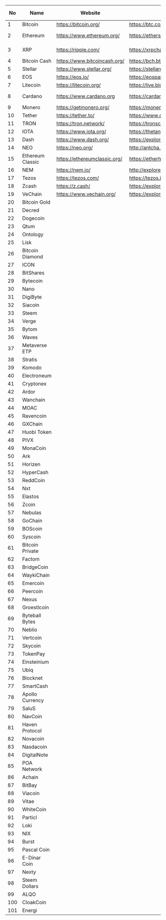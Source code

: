 | No  | Name             | Website                      | Explorer                             | Source code                         | ECC                | ECC2               | Hash           | Address                                                                                                  | Address format | bip44 | testnet rpc                                            | example |
|-----|------------------|------------------------------|--------------------------------------|-------------------------------------|--------------------|--------------------|----------------|----------------------------------------------------------------------------------------------------------|----------------|-------|--------------------------------------------------------|---------|
| 1   | Bitcoin          | https://bitcoin.org/         | https://btc.com/                     | https://github.com/bitcoin/bitcoin  | ECDSA/secp256k1    |                    | SHA256         | 137H4GbcDz3e3DS9ADDbee4wa1GHHdcEnW                                                                       | base58         |       |                                                        |         |
| 2   | Ethereum         | https://www.ethereum.org/    | https://etherscan.io/                | https://github.com/ethereum/        | ECDSA/secp256k1    |                    | SHA3-keccak256 | 0x0bDcBCbB9B0aCA3EAEE7a94A4fb5FB0f16681e2f                                                               | hex            |       |                                                        |         |
| 3   | XRP              | https://ripple.com/          | https://xrpcharts.ripple.com/#/      | https://github.com/ripple           | ECDSA/secp256k1    | ED25519/Curve25519 | SHA256         | rUnpzXPagSPLE2CbTsxa5Ey2xGy62PmDem                                                                       | base58         |       | https://developers.ripple.com/xrp-test-net-faucet.html |         |
| 4   | Bitcoin Cash     | https://www.bitcoincash.org/ | https://bch.btc.com/                 | https://github.com/bitcoincashorg/  | ECDSA/secp256k1    |                    | SHA256         | 1MSh2kijYoZr4cHAVQiNSrYDzZcMhjUYk1                                                                       | base58         |       |                                                        |         |
| 5   | Stellar          | https://www.stellar.org/     | https://stellarchain.io/             | https://github.com/stellar/         | ED25519/Curve25519 |                    | SHA256         | GAI3GJ2Q3B35AOZJ36C4ANE3HSS4NK7WI6DNO4ZSHRAX6NG7BMX6VJER                                                 |                |       |                                                        |         |
| 6   | EOS              | https://eos.io/              | https://eospark.com/                 | https://github.com/eosio            | ECDSA/secp256k1    |                    | SHA256         | EOS6MRyAjQq8ud7hVNYcfnVPJqcVpscN5So8BhtHuGYqET5GDW5CV                                                    |                |       |                                                        |         |
| 7   | Litecoin         | https://litecoin.org/        | https://live.blockcypher.com/ltc/    | https://github.com/litecoin-project | ECDSA/secp256k1    |                    | SHA256         | LS3L3ThLEyuMWHkDts9BgXseu1byLgbpDw                                                                       |                |       |                                                        |         |
| 8   | Cardano          | https://www.cardano.org      | https://cardanoexplorer.com/         | https://github.com/input-output-hk  | ED25519/Curve25519 |                    | Blake2b-224    | DdzFFzCqrhshvNLoWJi1uYoRoHYPDJrv1gzd4CGgKSYHWiqbK8RDiWwnSp9iTwpFENBeRbtJ5dLQURouHntANNKQLAfUsPBRWT3pWj5r | base58         |       |                                                        |         |
| 9   | Monero           | https://getmonero.org/       | https://moneroblocks.info/           | https://github.com/monero-project   |                    |                    |                | 49Jt4tzbvZ5PyEMub6tNDGKP4zxogN9t1VACVWgTEcMwhtCGjxrDyt5XCDHG6XpA2U1uWsnsyKYdrL25Vp6y2pou2bdboCZ          |                |       |                                                        |         |
| 10  | Tether           | https://tether.to/           | https://www.omniexplorer.info/       | https://github.com/OmniLayer/       | ECDSA/secp256k1    |                    | SHA256         | 18KmBuZVAK9qMq38gm5DwFkZ7asvuhGyFT                                                                       |                |       |                                                        |         |
| 11  | TRON             | https://tron.network/        | https://tronscan.org                 | https://github.com/tronprotocol     |                    |                    |                | TMYcx6eoRXnePKT1jVn25ZNeMNJ6828HWk                                                                       |                |       |                                                        |         |
| 12  | IOTA             | https://www.iota.org/        | https://thetangle.org/live           | https://github.com/iotaledger       |                    |                    |                | JJYINSNHNLDVI9P9HITKMSKJKMXTKDVIULWRCFCBNPEKMYBD9DLSKHMNIYZBSBQFLIYRBSC9ZXDJAESMCVTYQPQDRY               |                |       |                                                        |         |
| 13  | Dash             | https://www.dash.org/        | https://explorer.dash.org/chain/Dash | https://github.com/dashpay/         | ECDSA/secp256k1    |                    | SHA256         | Xubdr2uaECHfyhVBnAoPCX4dxv14yR3W4d                                                                       |                |       |                                                        |         |
| 14  | NEO              | https://neo.org/             | http://antcha.in/                    | https://github.com/neo-project      |                    |                    |                | AKCbHhCf3Sq9qeCm8n2nmhGdgMuTDrEhmK                                                                       |                |       |                                                        |         |
| 15  | Ethereum Classic | https://ethereumclassic.org/ | https://etherhub.io/home             | https://github.com/ethereumproject  | ECDSA/secp256k1    |                    | SHA3-keccak256 | 0x18489e2a517b22348f20343b7386b6a81d5261c4                                                               |                |       |                                                        |         |
| 16  | NEM              | https://nem.io/              | http://explorer.nemchina.com         | https://github.com/NemProject       |                    |                    |                | NDNBRZZ3VZGZ626NFVL357APEYACNL6NMTRKTF5W                                                                 |                |       |                                                        |         |
| 17  | Tezos            | https://tezos.com/           | https://tezos.id                     | https://gitlab.com/tezos/tezos      |                    |                    |                | tz1bZ8vsMAXmaWEV7FRnyhcuUs2fYMaQ6Hkk                                                                     |                |       |                                                        |         |
| 18  | Zcash            | https://z.cash/              | https://explorer.zcha.in/            | https://github.com/zcash/           |                    |                    |                | t1aZ2DGuiokCxHVfb4cGQqXghxy9hUpE6xQ                                                                      |                |       |                                                        |         |
| 19  | VeChain          | https://www.vechain.org/     | https://explore.veforge.com/         | https://github.com/vechain/         |                    |                    |                | 0xdde1C7AD4Cca5672a5c6DB767B7ed79794bF7ca8                                                               |                |       |                                                        |         |
| 20  | Bitcoin Gold     |                              |                                      |                                     |                    |                    |                |                                                                                                          |                |       |                                                        |         |
| 21  | Decred           |                              |                                      |                                     |                    |                    |                |                                                                                                          |                |       |                                                        |         |
| 22  | Dogecoin         |                              |                                      |                                     |                    |                    |                |                                                                                                          |                |       |                                                        |         |
| 23  | Qtum             |                              |                                      |                                     |                    |                    |                |                                                                                                          |                |       |                                                        |         |
| 24  | Ontology         |                              |                                      |                                     |                    |                    |                |                                                                                                          |                |       |                                                        |         |
| 25  | Lisk             |                              |                                      |                                     |                    |                    |                |                                                                                                          |                |       |                                                        |         |
| 26  | Bitcoin Diamond  |                              |                                      |                                     |                    |                    |                |                                                                                                          |                |       |                                                        |         |
| 27  | ICON             |                              |                                      |                                     |                    |                    |                |                                                                                                          |                |       |                                                        |         |
| 28  | BitShares        |                              |                                      |                                     |                    |                    |                |                                                                                                          |                |       |                                                        |         |
| 29  | Bytecoin         |                              |                                      |                                     |                    |                    |                |                                                                                                          |                |       |                                                        |         |
| 30  | Nano             |                              |                                      |                                     |                    |                    |                |                                                                                                          |                |       |                                                        |         |
| 31  | DigiByte         |                              |                                      |                                     |                    |                    |                |                                                                                                          |                |       |                                                        |         |
| 32  | Siacoin          |                              |                                      |                                     |                    |                    |                |                                                                                                          |                |       |                                                        |         |
| 33  | Steem            |                              |                                      |                                     |                    |                    |                |                                                                                                          |                |       |                                                        |         |
| 34  | Verge            |                              |                                      |                                     |                    |                    |                |                                                                                                          |                |       |                                                        |         |
| 35  | Bytom            |                              |                                      |                                     |                    |                    |                |                                                                                                          |                |       |                                                        |         |
| 36  | Waves            |                              |                                      |                                     |                    |                    |                |                                                                                                          |                |       |                                                        |         |
| 37  | Metaverse ETP    |                              |                                      |                                     |                    |                    |                |                                                                                                          |                |       |                                                        |         |
| 38  | Stratis          |                              |                                      |                                     |                    |                    |                |                                                                                                          |                |       |                                                        |         |
| 39  | Komodo           |                              |                                      |                                     |                    |                    |                |                                                                                                          |                |       |                                                        |         |
| 40  | Electroneum      |                              |                                      |                                     |                    |                    |                |                                                                                                          |                |       |                                                        |         |
| 41  | Cryptonex        |                              |                                      |                                     |                    |                    |                |                                                                                                          |                |       |                                                        |         |
| 42  | Ardor            |                              |                                      |                                     |                    |                    |                |                                                                                                          |                |       |                                                        |         |
| 43  | Wanchain         |                              |                                      |                                     |                    |                    |                |                                                                                                          |                |       |                                                        |         |
| 44  | MOAC             |                              |                                      |                                     |                    |                    |                |                                                                                                          |                |       |                                                        |         |
| 45  | Ravencoin        |                              |                                      |                                     |                    |                    |                |                                                                                                          |                |       |                                                        |         |
| 46  | GXChain          |                              |                                      |                                     |                    |                    |                |                                                                                                          |                |       |                                                        |         |
| 47  | Huobi Token      |                              |                                      |                                     |                    |                    |                |                                                                                                          |                |       |                                                        |         |
| 48  | PIVX             |                              |                                      |                                     |                    |                    |                |                                                                                                          |                |       |                                                        |         |
| 49  | MonaCoin         |                              |                                      |                                     |                    |                    |                |                                                                                                          |                |       |                                                        |         |
| 50  | Ark              |                              |                                      |                                     |                    |                    |                |                                                                                                          |                |       |                                                        |         |
| 51  | Horizen          |                              |                                      |                                     |                    |                    |                |                                                                                                          |                |       |                                                        |         |
| 52  | HyperCash        |                              |                                      |                                     |                    |                    |                |                                                                                                          |                |       |                                                        |         |
| 53  | ReddCoin         |                              |                                      |                                     |                    |                    |                |                                                                                                          |                |       |                                                        |         |
| 54  | Nxt              |                              |                                      |                                     |                    |                    |                |                                                                                                          |                |       |                                                        |         |
| 55  | Elastos          |                              |                                      |                                     |                    |                    |                |                                                                                                          |                |       |                                                        |         |
| 56  | Zcoin            |                              |                                      |                                     |                    |                    |                |                                                                                                          |                |       |                                                        |         |
| 57  | Nebulas          |                              |                                      |                                     |                    |                    |                |                                                                                                          |                |       |                                                        |         |
| 58  | GoChain          |                              |                                      |                                     |                    |                    |                |                                                                                                          |                |       |                                                        |         |
| 59  | BOScoin          |                              |                                      |                                     |                    |                    |                |                                                                                                          |                |       |                                                        |         |
| 60  | Syscoin          |                              |                                      |                                     |                    |                    |                |                                                                                                          |                |       |                                                        |         |
| 61  | Bitcoin Private  |                              |                                      |                                     |                    |                    |                |                                                                                                          |                |       |                                                        |         |
| 62  | Factom           |                              |                                      |                                     |                    |                    |                |                                                                                                          |                |       |                                                        |         |
| 63  | BridgeCoin       |                              |                                      |                                     |                    |                    |                |                                                                                                          |                |       |                                                        |         |
| 64  | WaykiChain       |                              |                                      |                                     |                    |                    |                |                                                                                                          |                |       |                                                        |         |
| 65  | Emercoin         |                              |                                      |                                     |                    |                    |                |                                                                                                          |                |       |                                                        |         |
| 66  | Peercoin         |                              |                                      |                                     |                    |                    |                |                                                                                                          |                |       |                                                        |         |
| 67  | Nexus            |                              |                                      |                                     |                    |                    |                |                                                                                                          |                |       |                                                        |         |
| 68  | Groestlcoin      |                              |                                      |                                     |                    |                    |                |                                                                                                          |                |       |                                                        |         |
| 69  | Byteball Bytes   |                              |                                      |                                     |                    |                    |                |                                                                                                          |                |       |                                                        |         |
| 70  | Neblio           |                              |                                      |                                     |                    |                    |                |                                                                                                          |                |       |                                                        |         |
| 71  | Vertcoin         |                              |                                      |                                     |                    |                    |                |                                                                                                          |                |       |                                                        |         |
| 72  | Skycoin          |                              |                                      |                                     |                    |                    |                |                                                                                                          |                |       |                                                        |         |
| 73  | TokenPay         |                              |                                      |                                     |                    |                    |                |                                                                                                          |                |       |                                                        |         |
| 74  | Einsteinium      |                              |                                      |                                     |                    |                    |                |                                                                                                          |                |       |                                                        |         |
| 75  | Ubiq             |                              |                                      |                                     |                    |                    |                |                                                                                                          |                |       |                                                        |         |
| 76  | Blocknet         |                              |                                      |                                     |                    |                    |                |                                                                                                          |                |       |                                                        |         |
| 77  | SmartCash        |                              |                                      |                                     |                    |                    |                |                                                                                                          |                |       |                                                        |         |
| 78  | Apollo Currency  |                              |                                      |                                     |                    |                    |                |                                                                                                          |                |       |                                                        |         |
| 79  | SaluS            |                              |                                      |                                     |                    |                    |                |                                                                                                          |                |       |                                                        |         |
| 80  | NavCoin          |                              |                                      |                                     |                    |                    |                |                                                                                                          |                |       |                                                        |         |
| 81  | Haven Protocol   |                              |                                      |                                     |                    |                    |                |                                                                                                          |                |       |                                                        |         |
| 82  | Novacoin         |                              |                                      |                                     |                    |                    |                |                                                                                                          |                |       |                                                        |         |
| 83  | Nasdacoin        |                              |                                      |                                     |                    |                    |                |                                                                                                          |                |       |                                                        |         |
| 84  | DigitalNote      |                              |                                      |                                     |                    |                    |                |                                                                                                          |                |       |                                                        |         |
| 85  | POA Network      |                              |                                      |                                     |                    |                    |                |                                                                                                          |                |       |                                                        |         |
| 86  | Achain           |                              |                                      |                                     |                    |                    |                |                                                                                                          |                |       |                                                        |         |
| 87  | BitBay           |                              |                                      |                                     |                    |                    |                |                                                                                                          |                |       |                                                        |         |
| 88  | Viacoin          |                              |                                      |                                     |                    |                    |                |                                                                                                          |                |       |                                                        |         |
| 89  | Vitae            |                              |                                      |                                     |                    |                    |                |                                                                                                          |                |       |                                                        |         |
| 90  | WhiteCoin        |                              |                                      |                                     |                    |                    |                |                                                                                                          |                |       |                                                        |         |
| 91  | Particl          |                              |                                      |                                     |                    |                    |                |                                                                                                          |                |       |                                                        |         |
| 92  | Loki             |                              |                                      |                                     |                    |                    |                |                                                                                                          |                |       |                                                        |         |
| 93  | NIX              |                              |                                      |                                     |                    |                    |                |                                                                                                          |                |       |                                                        |         |
| 94  | Burst            |                              |                                      |                                     |                    |                    |                |                                                                                                          |                |       |                                                        |         |
| 95  | Pascal Coin      |                              |                                      |                                     |                    |                    |                |                                                                                                          |                |       |                                                        |         |
| 96  | E-Dinar Coin     |                              |                                      |                                     |                    |                    |                |                                                                                                          |                |       |                                                        |         |
| 97  | Nexty            |                              |                                      |                                     |                    |                    |                |                                                                                                          |                |       |                                                        |         |
| 98  | Steem Dollars    |                              |                                      |                                     |                    |                    |                |                                                                                                          |                |       |                                                        |         |
| 99  | ALQO             |                              |                                      |                                     |                    |                    |                |                                                                                                          |                |       |                                                        |         |
| 100 | CloakCoin        |                              |                                      |                                     |                    |                    |                |                                                                                                          |                |       |                                                        |         |
| 101 | Energi           |                              |                                      |                                     |                    |                    |                |                                                                                                          |                |       |                                                        |         |
